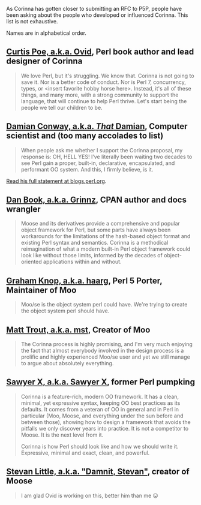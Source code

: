 As Corinna has gotten closer to submitting an RFC to P5P, people have been
asking about the people who developed or influenced Corinna. This list is not
exhaustive.

Names are in alphabetical order.

## [Curtis Poe, a.k.a. Ovid](https://metacpan.org/author/OVID/), Perl book author and lead designer of Corinna

> We love Perl, but it's struggling. We know that. Corinna is not
> going to save it. Nor is a better code of conduct. Nor is Perl 7,
> concurrency, types, or \<insert favorite hobby horse here\>. Instead, it's
> all of these things, and many more, with a strong community to support the
> language, that will continue to help Perl thrive. Let's start being the
> people we tell our children to be.

## [Damian Conway, a.k.a. _That_ Damian](https://metacpan.org/author/DCONWAY), Computer scientist and (too many accolades to list)

> When people ask me whether I support the Corinna proposal, my response is:
> OH, HELL YES! I’ve literally been waiting two decades to see Perl gain a
> proper, built-in, declarative, encapsulated, and performant OO system. And
> this, I firmly believe, is it.

[Read his full statement at blogs.perl.org](http://blogs.perl.org/users/damian_conway/2021/08/a-dream-realized.html).

## [Dan Book, a.k.a. Grinnz](https://metacpan.org/author/DBOOK), CPAN author and docs wrangler

> Moose and its derivatives provide a comprehensive and popular object
> framework for Perl, but some parts have always been workarounds for the
> limitations of the hash-based object format and existing Perl syntax and
> semantics. Corinna is a methodical reimagination of what a modern built-in
> Perl object framework could look like without those limits, informed by the
> decades of object-oriented applications within and without.

## [Graham Knop, a.k.a. haarg](https://metacpan.org/author/HAARG), Perl 5 Porter, Maintainer of Moo

> Moo/se is the object system perl could have. We're trying to create the
> object system perl should have.

## [Matt Trout, a.k.a. mst](https://metacpan.org/author/MSTROUT), Creator of Moo

> The Corinna process is highly promising, and I'm very much enjoying the fact
> that almost everybody involved in the design process is a prolific and
> highly experienced Moo/se user and yet we still manage to argue about
> absolutely everything.

## [Sawyer X, a.k.a. Sawyer X](https://metacpan.org/author/XSAWYERX), former Perl pumpking

> Corinna is a feature-rich, modern OO framework. It has a clean, minimal, yet
> expressive syntax, keeping OO best practices as its defaults. It comes from
> a veteran of OO in general and in Perl in particular (Moo, Moose, and
> everything under the sun before and between those), showing how to design a
> framework that avoids the pitfalls we only discover years into practice. It
> is not a competitor to Moose. It is the next level from it.
>
> Corinna is how Perl should look like and how we should write it. Expressive,
> minimal and exact, clean, and powerful.

## [Stevan Little, a.k.a. "Damnit, Stevan"](https://metacpan.org/author/STEVAN), creator of Moose

> I am glad Ovid is working on this, better him than me 😛

